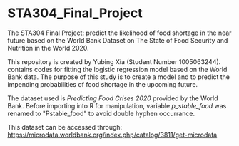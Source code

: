 # STA304_Final_Project
The STA304 Final Project: predict the likelihood of food shortage in the near future based on the World Bank Dataset on The State of Food Security and Nutrition in the World 2020.

This repository is created by Yubing Xia (Student Number 1005063244). contains codes for fitting the logistic regression model based on the World Bank data. The purpose of this study is to create a model and to predict the impending probabilities of food shortage in the upcoming future.

The dataset used is *Predicting Food Crises 2020* provided by the World Bank. Before importing into R for manipulation, variable *p_stable_food* was renamed to "Pstable_food" to avoid double hyphen occurrance.

This dataset can be accessed through:
  https://microdata.worldbank.org/index.php/catalog/3811/get-microdata
